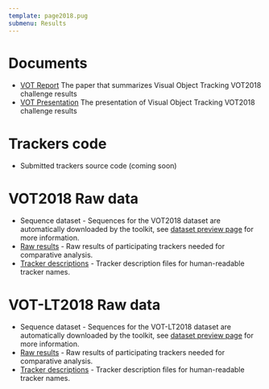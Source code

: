 ```yaml
---
template: page2018.pug
submenu: Results
---
```


# Documents

-   [VOT Report](http://prints.vicos.si/publications/365) The paper that summarizes Visual Object Tracking VOT2018 challenge results
-   [VOT Presentation](http://data.votchallenge.net/vot2018/presentations/vot2018_presentation.pdf) The presentation of Visual Object Tracking VOT2018 challenge results

# Trackers code

-   Submitted trackers source code (coming soon)

# VOT2018 Raw data

-   Sequence dataset - Sequences for the VOT2018 dataset are automatically downloaded by the toolkit, see [dataset preview page](/vot2018/dataset.html) for more information.
-   [Raw results](http://data.votchallenge.net/vot2018/vot2018_results.zip) - Raw results of participating trackers needed for comparative analysis.
-   [Tracker descriptions](http://data.votchallenge.net/vot2018/vot2018_trackers.zip) - Tracker description files for human-readable tracker names.

# VOT-LT2018 Raw data

-   Sequence dataset - Sequences for the VOT-LT2018 dataset are automatically downloaded by the toolkit, see [dataset preview page](/vot2018/dataset.html) for more information.
-   [Raw results](http://data.votchallenge.net/vot2018/vot-lt2018_results.zip) - Raw results of participating trackers needed for comparative analysis.
-   [Tracker descriptions](http://data.votchallenge.net/vot2018/vot-lt2018_trackers.zip) - Tracker description files for human-readable tracker names.
